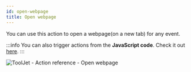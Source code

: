 ```yaml
---
id: open-webpage
title: Open webpage
---
```


You can use this action to open a webpage(on a new tab) for any event.

:::info
You can also trigger actions from the **JavaScript code**. Check it out [here](/docs/how-to/run-actions-from-runjs).
:::

<div style={{textAlign: 'center'}}>

![ToolJet - Action reference - Open webpage](/img/actions/open-webpage/open.png)

</div>
